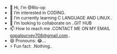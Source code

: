 - 👋 Hi, I’m @RIo-op
- 👀 I’m interested in CODING.
- 🌱 I’m currently learning C LANGUAGE AND LINUX..
- 💞️ I’m looking to collaborate on ..GIT HUB
- 📫 How to reach me .CONTACT ME ON MY EMAIL gopalpurvey708@gmail.com..
- 😄 Pronouns: 😂...
- ⚡ Fun fact: .Nothing..

<!---
RIo-op/RIo-op is a ✨ special ✨ repository because its `README.md` (this file) appears on your GitHub profile.
You can click the Preview link to take a look at your changes.
--->

